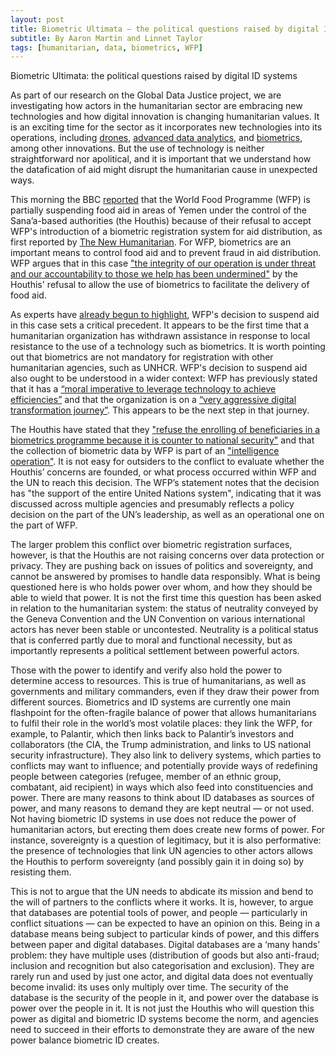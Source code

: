 ```yaml
---
layout: post
title: Biometric Ultimata — the political questions raised by digital ID systems
subtitle: By Aaron Martin and Linnet Taylor
tags: [humanitarian, data, biometrics, WFP]
---
```


Biometric Ultimata: the political questions raised by digital ID systems

As part of our research on the Global Data Justice project, we are investigating how actors in the humanitarian sector are embracing new technologies and how digital innovation is changing humanitarian values. It is an exciting time for the sector as it incorporates new technologies into its operations, including [drones](https://insight.wfp.org/drones-5-reasons-why-the-world-food-programme-is-using-them-20ca47e73b56), [advanced data analytics](https://globaldatajustice.org/2019-02-06-WFP-palantir/), and [biometrics](https://www.theengineroom.org/biometrics-in-the-humanitarian-sector/), among other innovations. But the use of technology is neither straightforward nor apolitical, and it is important that we understand how the datafication of aid might disrupt the humanitarian cause in unexpected ways.

This morning the BBC [reported](https://www.bbc.com/news/world-middle-east-48716258) that the World Food Programme (WFP) is partially suspending food aid in areas of Yemen under the control of the Sana’a-based authorities (the Houthis) because of their refusal to accept WFP's introduction of a biometric registration system for aid distribution, as first reported by [The New Humanitarian](https://www.thenewhumanitarian.org/news/2019/06/17/un-yemen-rebels-aid-theft-biometrics). For WFP, biometrics are an important means to control food aid and to prevent fraud in aid distribution. WFP argues that in this case ["the integrity of our operation is under threat and our accountability to those we help has been undermined"](https://reliefweb.int/report/yemen/world-food-programme-begins-partial-suspension-aid-yemen) by the Houthis' refusal to allow the use of biometrics to facilitate the delivery of food aid.

As experts have [already begun to highlight](https://twitter.com/drbenhayes/status/1141971597563236353), WFP's decision to suspend aid in this case sets a critical precedent. It appears to be the first time that a humanitarian organization has withdrawn assistance in response to local resistance to the use of a technology such as biometrics. It is worth pointing out that biometrics are not mandatory for registration with other humanitarian agencies, such as UNHCR. WFP's decision to suspend aid also ought to be understood in a wider context: WFP has previously stated that it has a [“moral imperative to leverage technology to achieve efficiencies”](https://globaldatajustice.org/2019-02-06-WFP-palantir/) and that the organization is on a [“very aggressive digital transformation journey”](https://globaldatajustice.org/2019-02-06-WFP-palantir/). This appears to be the next step in that journey.

The Houthis have stated that they ["refuse the enrolling of beneficiaries in a biometrics programme because it is counter to national security"](https://www.thenewhumanitarian.org/news/2019/06/17/un-yemen-rebels-aid-theft-biometrics) and that the collection of biometric data by WFP is part of an ["intelligence operation"](https://twitter.com/BenParker140/status/1141812864904249354). It is not easy for outsiders to the conflict to evaluate whether the Houthis’ concerns are founded, or what process occurred within WFP and the UN to reach this decision. The WFP’s statement notes that the decision has "the support of the entire United Nations system", indicating that it was discussed across multiple agencies and presumably reflects a policy decision on the part of the UN’s leadership, as well as an operational one on the part of WFP.

The larger problem this conflict over biometric registration surfaces, however, is that the Houthis are not raising concerns over data protection or privacy. They are pushing back on issues of politics and sovereignty, and cannot be answered by promises to handle data responsibly. What is being questioned here is who holds power over whom, and how they should be able to wield that power. It is not the first time this question has been asked in relation to the humanitarian system: the status of neutrality conveyed by the Geneva Convention and the UN Convention on various international actors has never been stable or uncontested. Neutrality is a political status that is conferred partly due to moral and functional necessity, but as importantly represents a political settlement between powerful actors.

Those with the power to identify and verify also hold the power to determine access to resources. This is true of humanitarians, as well as governments and military commanders, even if they draw their power from different sources. Biometrics and ID systems are currently one main flashpoint for the often-fragile balance of power that allows humanitarians to fulfil their role in the world’s most volatile places: they link the WFP, for example, to Palantir, which then links back to Palantir’s investors and collaborators (the CIA, the Trump administration, and links to US national security infrastructure). They also link to delivery systems, which parties to conflicts may want to influence; and potentially provide ways of redefining people between categories (refugee, member of an ethnic group, combatant, aid recipient) in ways which also feed into constituencies and power. There are many reasons to think about ID databases as sources of power, and many reasons to demand they are kept neutral — or not used. Not having biometric ID systems in use does not reduce the power of humanitarian actors, but erecting them does create new forms of power. For instance, sovereignty is a question of legitimacy, but it is also performative: the presence of technologies that link UN agencies to other actors allows the Houthis to perform sovereignty (and possibly gain it in doing so) by resisting them. 

This is not to argue that the UN needs to abdicate its mission and bend to the will of partners to the conflicts where it works. It is, however, to argue that databases are potential tools of power, and people — particularly in conflict situations — can be expected to have an opinion on this. Being in a database means being subject to particular kinds of power, and this differs between paper and digital databases. Digital databases are a ‘many hands’ problem: they have multiple uses (distribution of goods but also anti-fraud; inclusion and recognition but also categorisation and exclusion). They are rarely run and used by just one actor, and digital data does not eventually become invalid: its uses only multiply over time. The security of the database is the security of the people in it, and power over the database is power over the people in it. It is not just the Houthis who will question this power as digital and biometric ID systems become the norm, and agencies need to succeed in their efforts to demonstrate they are aware of the new power balance biometric ID creates.
